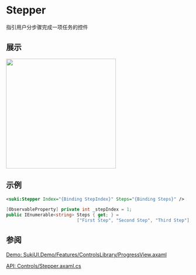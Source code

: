 # Stepper

指引用户分步骤完成一项任务的控件

## 展示

<img src="/controls/progress/stepper.gif" height="300px" width="300px"/>

## 示例

```xml .axaml
<suki:Stepper Index="{Binding StepIndex}" Steps="{Binding Steps}" />
```

```csharp
[ObservableProperty] private int _stepIndex = 1;
public IEnumerable<string> Steps { get; } = 
                           ["First Step", "Second Step", "Third Step"];
```

## 参阅

[Demo: SukiUI.Demo/Features/ControlsLibrary/ProgressView.axaml](https://github.com/kikipoulet/SukiUI/blob/main/SukiUI.Demo/Features/ControlsLibrary/ProgressView.axaml)

[API: Controls/Stepper.axaml.cs](https://github.com/kikipoulet/SukiUI/blob/main/SukiUI/Controls/Stepper.axaml.cs)